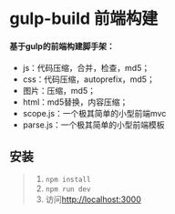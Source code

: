 # gulp-build 前端构建
#### 基于gulp的前端构建脚手架：
* js：代码压缩，合并，检查，md5；
* css：代码压缩，autoprefix，md5；
* 图片：压缩，md5；
* html：md5替换，内容压缩；
* scope.js：一个极其简单的小型前端mvc
* parse.js：一个极其简单的小型前端模板
## 安装 
> 1. `npm install`
> 2. `npm run dev`
> 3. 访问<http://localhost:3000>
